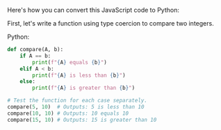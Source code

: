 Here's how you can convert this JavaScript code to Python:

First, let's write a function using type coercion to compare two integers.

Python:
```python
def compare(A, b):
    if A == b:
        print(f"{A} equals {b}")
    elif A < b:
        print(f"{A} is less than {b}")
    else:
        print(f"{A} is greater than {b}")

# Test the function for each case separately.
compare(5, 10)  # Outputs: 5 is less than 10
compare(10, 10) # Outputs: 10 equals 10
compare(15, 10) # Outputs: 15 is greater than 10
```
